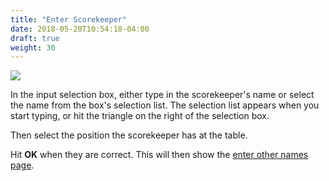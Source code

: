 ```yaml
---
title: "Enter Scorekeeper"
date: 2018-05-20T10:54:18-04:00
draft: true
weight: 30
---
```


<div class="withBorder">

<img src="../images/gen/Duplicate/TableEnterNamesSK.png" />

</div>

In the input selection box, either type in the scorekeeper's name or select the name from the box's selection list.  The selection list appears when you start typing, or hit the triangle on the right of the selection box.

Then select the position the scorekeeper has at the table.

Hit **OK** when they are correct.  This will then show the [enter other names page](enterothernames.html).
